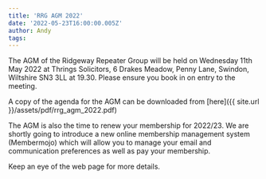 ```yaml
---
title: 'RRG AGM 2022'
date: '2022-05-23T16:00:00.005Z'
author: Andy
tags: 
---
```


The AGM of the Ridgeway Repeater Group will be held on Wednesday 11th May 2022 at Thrings Solicitors, 6 Drakes Meadow, Penny Lane, Swindon, Wiltshire SN3 3LL at 19.30.
Please ensure you book in on entry to the meeting.

A copy of the agenda for the AGM can be downloaded from [here]({{ site.url }}/assets/pdf/rrg_agm_2022.pdf)

The AGM is also the time to renew your membership for 2022/23. We are shortly going to introduce a new online membership management system (Membermojo) which will allow you to manage your email and communication preferences as well as pay your membership. 

Keep an eye of the web page for more details.
